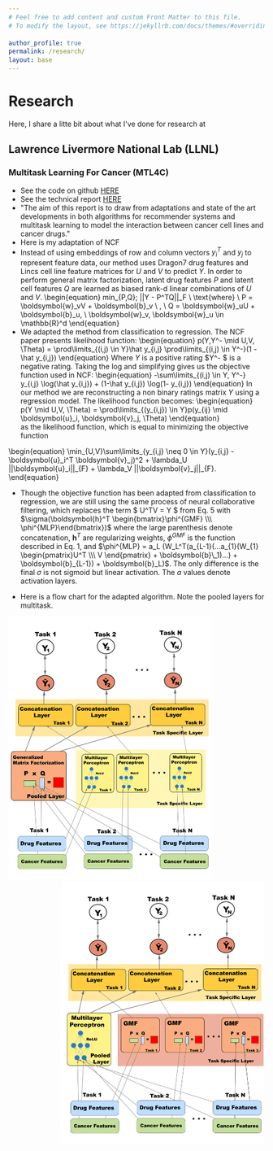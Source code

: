 ```yaml
---
# Feel free to add content and custom Front Matter to this file.
# To modify the layout, see https://jekyllrb.com/docs/themes/#overriding-theme-defaults

author_profile: true
permalink: /research/
layout: base
---
```



# Research

Here, I share a litte bit about what I've done for research at

<!-- ## Carmichael Neurology Lab

## Cooper Lab

## Bender Lab / LBNL -->

## Lawrence Livermore National Lab (LLNL)
### Multitask Learning For Cancer (MTL4C)
  - See the code on github [HERE](https://github.com/LLNL/MTLRecSys/) 
  - See the technical report [HERE](https://www.osti.gov/biblio/1704073-multitask-recommender-systems-cancer-drug-response)
  - "The aim of this report is to draw from adaptations and state of the art developments in both algorithms for recommender systems and multitask learning to model the interaction between cancer cell lines and cancer drugs."
  - Here is my adaptation of NCF
   - Instead of using embeddings of row and column vectors $y_i^T$ and $y_j$ to represent feature data, our method uses Dragon7 drug features and Lincs cell line feature matrices for $U$ and $V$ to predict $Y$. In order to perform general matrix factorization, latent drug features $P$ and latent cell features $Q$ are learned as biased rank-d linear combinations of $U$ and $V$.
   \begin{equation}
      min_{P,Q}\; ||Y - P^TQ||_F \ \text{where} \ P = \boldsymbol{w}_vV + \boldsymbol{b}_v \ , \ Q = \boldsymbol{w}_uU + \boldsymbol{b}_u, \ \boldsymbol{w}_v, \boldsymbol{w}_u \in \mathbb{R}^d
   \end{equation}
   - We adapted the method from classification to regression. The NCF paper presents likelihood function: 
   \begin{equation}
      p(Y,Y^- \mid U,V, \Theta) = \prod\limits_{(i,j) \in Y}\hat y_{i,j} \prod\limits_{(i,j) \in Y^-}(1 -\hat y_{i,j})
   \end{equation}
   Where $Y$ is a positive rating $Y^- $ is a negative rating. Taking the log and simplifying gives us the objective function used in NCF:
   \begin{equation}
      -\sum\limits_{(i,j) \in Y, Y^-} y_{i,j} \log(\hat y_{i,j}) +  (1-\hat y_{i,j}) \log(1- y_{i,j}) 
   \end{equation}
   In our method we are reconstructing a non binary ratings matrix $Y$ using a regression model. The likelihood function becomes: 
   \begin{equation}
      p(Y \mid U,V, \Theta) = \prod\limits_{(y_{i,j}) \in Y}p(y_{ij} \mid \boldsymbol{u}_i, \boldsymbol{v}_j, \Theta)
   \end{equation}  
   as the likelihood function, which is equal to minimizing the objective function  

   \begin{equation}
         \min_{U,V}\sum\limits_{y_{i,j} \neq 0 \in Y}(y_{i,j} - \boldsymbol{u}_i^T \boldsymbol{v}_j)^2 + \lambda_U ||\boldsymbol{u}\_i||\_{F} + \lambda_V ||\boldsymbol{v}\_j||\_{F}.
   \end{equation}


   - Though the objective function has been adapted from classification to regression, we are still using the same process of neural collaborative filtering, which replaces the term $ U^TV = Y $ from Eq. 5 with $\sigma(\boldsymbol{h}^T \begin{bmatrix}\phi^{GMF} \\\ \phi^{MLP}\end{bmatrix})$ where the large parenthesis denote concatenation, $\boldsymbol{h}^T$ are regularizing weights, $\phi^{GMF}$ is the function described in Eq. 1, and $\phi^{MLP} =  a_L  (W_L^T(a_{L-1}(...a_{1}(W_{1} \begin{pmatrix}U^T \\\ V \end{pmatrix}  + \boldsymbol{b}\_1)...) + \boldsymbol{b}_{L-1}) + \boldsymbol{b}_L)$.
   The only difference is the final $\sigma$ is not sigmoid but linear activation. The $a$ values denote activation layers.

   - Here is a flow chart for the adapted algorithm. Note the pooled layers for multitask.
<img src="/mergedMFNCF_simplifiedv2.png" alt="drawing" width="400" />
<img src="/mergedMLPNCF_simplifiedv2.png" alt="drawing" width="400" align="right" />
   
   

 


  


